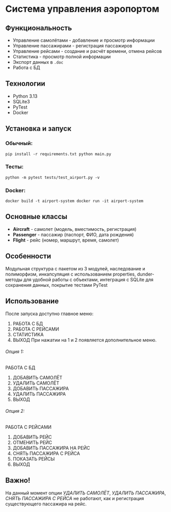 # Система управления аэропортом
## Функциональность
* Управление самолётами - добавление и просмотр информации
* Управление пассажирами - регистрация пассажиров
* Управление рейсами - создание и расчёт времени, отмена рейсов
* Статистика - просмотр полной информации
* Экспорт данных в `.doc`
* Работа с БД

## Технологии

* Python 3.13
* SQLite3
* PyTest
* Docker

## Установка и запуск
### Обычный:
`pip install -r requirements.txt
python main.py`
### Тесты:
`python -m pytest tests/test_airport.py -v`
### Docker:
`docker build -t airport-system
docker run -it airport-system`

## Основные классы
* **Aircraft** - самолет (модель, вместимость, регистрация)
* **Passenger** - пассажир (паспорт, ФИО, дата рождения)
* **Flight** - рейс (номер, маршрут, время, самолет)

## Особенности
Модульная структура с пакетом из 3 модулей, наследование и полиморфизм, инкапсуляция с использованием properties,
dunder-методы для удобной работы с объектами, интеграция с SQLite для сохранения данных, покрытие тестами PyTest

## Использование
После запуска доступно главное меню:
1. РАБОТА С БД
2. РАБОТА С РЕЙСАМИ
3. СТАТИСТИКА
4. ВЫХОД
При нажатии на 1 и 2 появляется дополнительное меню.

###### Опция 1:
РАБОТА С БД
1. ДОБАВИТЬ САМОЛЁТ
2. УДАЛИТЬ САМОЛЁТ
3. ДОБАВИТЬ ПАССАЖИРА
4. УДАЛИТЬ ПАССАЖИРА
5. ВЫХОД

###### Опция 2:
РАБОТА С РЕЙСАМИ
1. ДОБАВИТЬ РЕЙС
2. ОТМЕНИТЬ РЕЙС
3. ДОБАВИТЬ ПАССАЖИРА НА РЕЙС
4. СНЯТЬ ПАССАЖИРА С РЕЙСА
5. ПОКАЗАТЬ РЕЙСЫ
6. ВЫХОД

## Важно!
На данный момент опции _УДАЛИТЬ САМОЛЁТ_, _УДАЛИТЬ ПАССАЖИРА_, _СНЯТЬ ПАССАЖИРА С РЕЙСА_ не работают, как и регистрация существующего пассажира на рейс.
